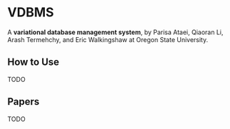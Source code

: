 # VDBMS

A **variational database management system**, by Parisa Ataei, Qiaoran Li,
Arash Termehchy, and Eric Walkingshaw at Oregon State University.


## How to Use

TODO


## Papers

TODO
